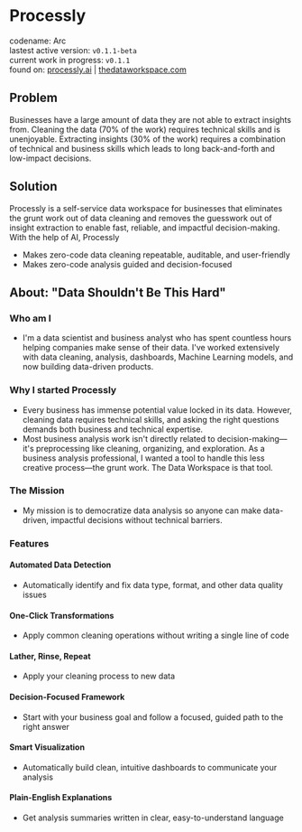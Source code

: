
# Processly
codename: Arc  
lastest active version: `v0.1.1-beta`  
current work in progress: `v0.1.1`  
found on: [processly.ai](processly.ai) | [thedataworkspace.com](thedataworkspace.com)

## Problem
Businesses have a large amount of data they are not able to extract insights from. Cleaning the data (70% of the work) requires technical skills and is unenjoyable. Extracting insights (30% of the work) requires a combination of technical and business skills which leads to long back-and-forth and low-impact decisions.  

## Solution
Processly is a self-service data workspace for businesses that eliminates the grunt work out of data cleaning and removes the guesswork out of insight extraction to enable fast, reliable, and impactful decision-making. 
With the help of AI, Processly
- Makes zero-code data cleaning repeatable, auditable, and user-friendly
- Makes zero-code analysis guided and decision-focused


## About: "Data Shouldn't Be This Hard"
### Who am I
- I'm a data scientist and business analyst who has spent countless hours helping companies make sense of their data. I've worked extensively with data cleaning, analysis, dashboards, Machine Learning models, and now building data-driven products.

### Why I started Processly

- Every business has immense potential value locked in its data. However, cleaning data requires technical skills, and asking the right questions demands both business and technical expertise.
- Most business analysis work isn't directly related to decision-making—it's preprocessing like cleaning, organizing, and exploration. As a business analysis professional, I wanted a tool to handle this less creative process—the grunt work. The Data Workspace is that tool.

### The Mission

- My mission is to democratize data analysis so anyone can make data-driven, impactful decisions without technical barriers.

### Features
#### Automated Data Detection
- Automatically identify and fix data type, format, and other data quality issues

#### One-Click Transformations
- Apply common cleaning operations without writing a single line of code

#### Lather, Rinse, Repeat
- Apply your cleaning process to new data

#### Decision-Focused Framework
- Start with your business goal and follow a focused, guided path to the right answer

#### Smart Visualization
- Automatically build clean, intuitive dashboards to communicate your analysis

#### Plain-English Explanations
- Get analysis summaries written in clear, easy-to-understand language
